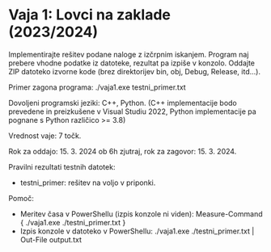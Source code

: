 # Vaja 1: Lovci na zaklade (2023/2024)

Implementirajte rešitev podane naloge z izčrpnim iskanjem. Program naj prebere vhodne podatke iz datoteke, rezultat pa izpiše v konzolo. Oddajte ZIP datoteko izvorne kode (brez direktorijev bin, obj, Debug, Release, itd...).

Primer zagona programa: ./vaja1.exe testni_primer.txt

Dovoljeni programski jeziki: C++, Python.
(C++ implementacije bodo prevedene in preizkušene v Visual Studiu 2022, Python implementacije pa pognane s Python različico >= 3.8)

Vrednost vaje: 7 točk.

Rok za oddajo: 15. 3. 2024 ob 6h zjutraj, rok za zagovor: 15. 3. 2024.

Pravilni rezultati testnih datotek:
- testni_primer: rešitev na voljo v priponki.

Pomoč:
- Meritev časa v PowerShellu (izpis konzole ni viden): Measure-Command { ./vaja1.exe ./testni_primer.txt }
- Izpis konzole v datoteko v PowerShellu: ./vaja1.exe ./testni_primer.txt | Out-File output.txt
